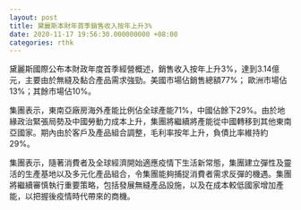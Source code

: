 ```yaml
---
layout: post
title: 黛麗斯本財年首季銷售收入按年上升3%
date: 2020-11-17 19:56:30.000000000 +08:00
categories: rthk
---
```


黛麗斯國際公布本財政年度首季經營概述，銷售收入按年上升3%，達到3.14億元，主要由於無縫及黏合產品需求強勁。美國市場佔銷售總額77%； 歐洲市場佔13%；其餘市場佔10%。

集團表示，東南亞廠房海外產能比例佔全球產能71%，中國佔餘下29%。由於地緣政治緊張局勢及中國勞動力成本上升，集團將繼續將產能從中國轉移到其他東南亞國家。期內由於客戶及產品組合調整，毛利率按年上升，負債比率維持約29%。

集團表示，隨著消費者及全球經濟開始適應疫情下生活新常態，集團建立彈性及靈活的生產基地以及多元化產品組合，令集團能夠捕捉消費者需求反彈的機遇。集團將繼續審慎執行重要策略，包括發展無縫產品設施，以及在成本較低國家增加產能，以把握後疫情時代帶來的商機。
